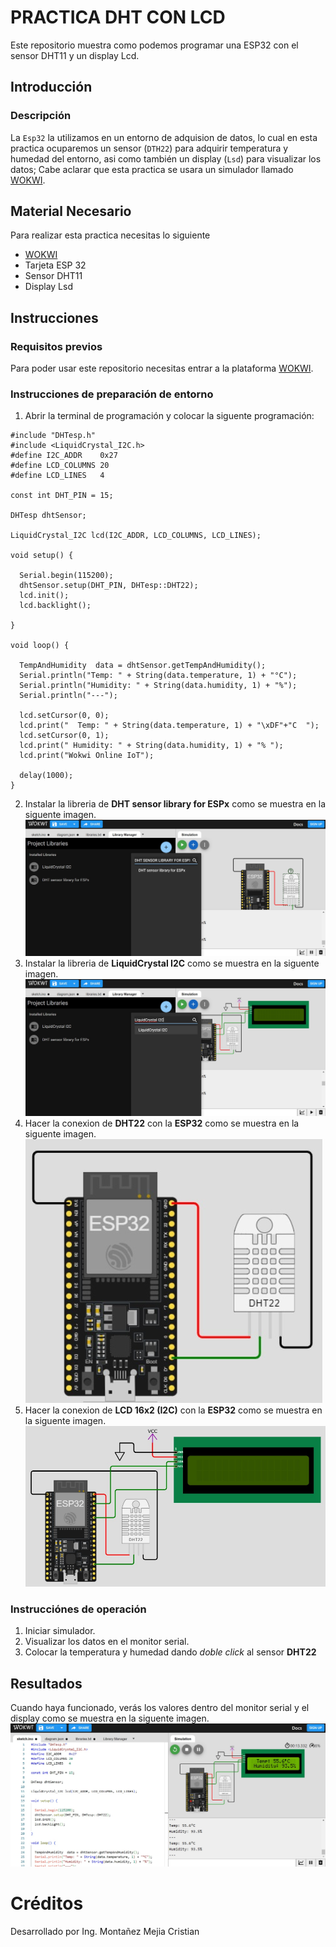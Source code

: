# PRACTICA DHT CON LCD
Este repositorio muestra como podemos programar una ESP32 con el sensor DHT11 y un display Lcd.
## Introducción
### Descripción
La ```Esp32``` la utilizamos en un entorno de adquision de datos, lo cual en esta practica ocuparemos un sensor (```DTH22```) para adquirir temperatura y humedad del entorno, asi como también un display (```Lsd```) para visualizar los datos; Cabe aclarar que esta practica se usara un simulador llamado [WOKWI](https://https://wokwi.com/).
## Material Necesario
Para realizar esta practica necesitas lo siguiente
- [WOKWI](https://https://wokwi.com/)
- Tarjeta ESP 32
- Sensor DHT11
- Display Lsd
## Instrucciones
### Requisitos previos
Para poder usar este repositorio necesitas entrar a la plataforma [WOKWI](https://https://wokwi.com/).
### Instrucciones de preparación de entorno 
1. Abrir la terminal de programación y colocar la siguente programación:

```
#include "DHTesp.h"
#include <LiquidCrystal_I2C.h>
#define I2C_ADDR    0x27
#define LCD_COLUMNS 20
#define LCD_LINES   4

const int DHT_PIN = 15;

DHTesp dhtSensor;

LiquidCrystal_I2C lcd(I2C_ADDR, LCD_COLUMNS, LCD_LINES);

void setup() {

  Serial.begin(115200);
  dhtSensor.setup(DHT_PIN, DHTesp::DHT22);
  lcd.init();
  lcd.backlight();

}

void loop() {

  TempAndHumidity  data = dhtSensor.getTempAndHumidity();
  Serial.println("Temp: " + String(data.temperature, 1) + "°C");
  Serial.println("Humidity: " + String(data.humidity, 1) + "%");
  Serial.println("---");
  
  lcd.setCursor(0, 0);
  lcd.print("  Temp: " + String(data.temperature, 1) + "\xDF"+"C  ");
  lcd.setCursor(0, 1);
  lcd.print(" Humidity: " + String(data.humidity, 1) + "% ");
  lcd.print("Wokwi Online IoT");

  delay(1000);
}
```
2. Instalar la libreria de **DHT sensor library for ESPx** como se muestra en la siguente imagen.
![](https://github.com/Cris9901/PRACTICA-DHT-CON-LCD/blob/main/IMAGEN%201.jpg)
3. Instalar la libreria de **LiquidCrystal I2C** como se muestra en la siguente imagen.
![](https://github.com/Cris9901/PRACTICA-DHT-CON-LCD/blob/main/IMAGEN%204_.jpg)  
4. Hacer la conexion de **DHT22** con la **ESP32** como se muestra en la siguente imagen.
![](https://github.com/Cris9901/PRACTICA-DHT-CON-LCD/blob/main/IMAGEN%203%20CORREGIDA.jpg)
5. Hacer la conexion de **LCD 16x2 (I2C)** con la **ESP32** como se muestra en la siguente imagen.
![](https://github.com/Cris9901/PRACTICA-DHT-CON-LCD/blob/main/IMAGEN%20CORREGIDA%202.jpg)

### Instrucciónes de operación

1. Iniciar simulador.
2. Visualizar los datos en el monitor serial.
3. Colocar la temperatura y humedad dando *doble click* al sensor **DHT22** 

## Resultados

Cuando haya funcionado, verás los valores dentro del monitor serial y el display como se muestra en la siguente imagen.
![](https://github.com/Cris9901/PRACTICA-DHT-CON-LCD/blob/main/IMAGEN%20CORREGIDA%201.jpg)

# Créditos
Desarrollado por Ing. Montañez Mejia Cristian
